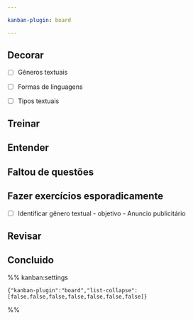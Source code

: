 ```yaml
---

kanban-plugin: board

---
```


## Decorar

- [ ] Gêneros textuais
- [ ] Formas de linguagens
- [ ] Tipos textuais


## Treinar



## Entender



## Faltou de questões



## Fazer exercícios esporadicamente

- [ ] Identificar gênero textual - objetivo - Anuncio publicitário


## Revisar



## Concluido





%% kanban:settings
```
{"kanban-plugin":"board","list-collapse":[false,false,false,false,false,false,false]}
```
%%